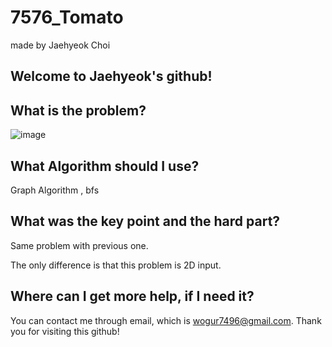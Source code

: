 # 7576_Tomato

made by Jaehyeok Choi

## Welcome to Jaehyeok's github!

## What is the problem?

![image](https://github.com/Choi-JaeHyeok-21500749/7576_Tomato/blob/main/7576_pro.PNG)

## What Algorithm should I use?

Graph Algorithm , bfs

## What was the key point and the hard part?

Same problem with previous one.

The only difference is that this problem is 2D input.

## Where can I get more help, if I need it?

You can contact me through email, which is wogur7496@gmail.com.
Thank you for visiting this github!
